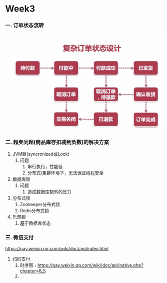 # Week3

### 一. 订单状态流转

![](订单状态.png)

### 二. 超卖问题(商品库存扣减到负数)的解决方案

1. JVM锁(syncronized或Lock)
   1. 问题
      1. 串行执行，性能低
      2. 分布式/集群环境下，无法保证线程安全
2. 数据库锁
   1. 问题
      1. 造成数据库额外的压力
3. 分布式锁
   1. Zookeeper分布式锁
   2. Redis分布式锁
4. 乐观锁
   1. 基于数据库状态

### 三. 微信支付

https://pay.weixin.qq.com/wiki/doc/api/index.html

1. 扫码支付
   1. 时序图：https://pay.weixin.qq.com/wiki/doc/api/native.php?chapter=6_5
   2. 